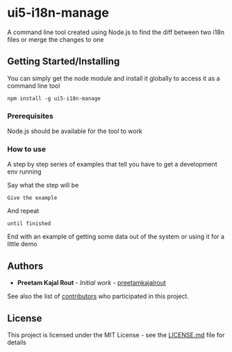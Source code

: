 # ui5-i18n-manage

A command line tool created using Node.js to find the diff between two i18n files or merge the changes to one

## Getting Started/Installing

You can simply get the node module and install it globally to access it as a command line tool

```
npm install -g ui5-i18n-manage
```

### Prerequisites

Node.js should be available for the tool to work

### How to use

A step by step series of examples that tell you have to get a development env running

Say what the step will be

```
Give the example
```

And repeat

```
until finished
```

End with an example of getting some data out of the system or using it for a little demo

## Authors

* **Preetam Kajal Rout** - *Initial work* - [preetamkajalrout](https://github.com/preetamkajalrout)

See also the list of [contributors](https://github.com/preetamkajalrout/ui5-i18n-manage/contributors) who participated in this project.

## License

This project is licensed under the MIT License - see the [LICENSE.md](LICENSE.md) file for details
